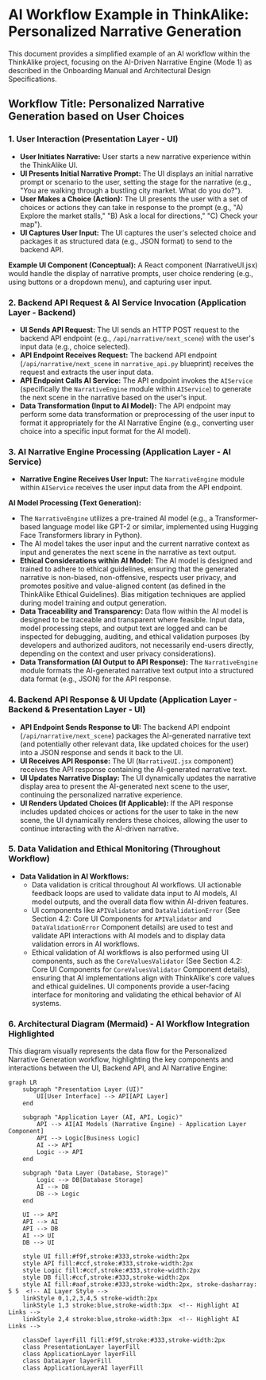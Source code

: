 # AI Workflow Example in ThinkAlike: Personalized Narrative Generation

This document provides a simplified example of an AI workflow within the ThinkAlike project, focusing on the AI-Driven Narrative Engine (Mode 1) as described in the Onboarding Manual and Architectural Design Specifications.

## Workflow Title: Personalized Narrative Generation based on User Choices

### 1. User Interaction (Presentation Layer - UI)

- **User Initiates Narrative:** User starts a new narrative experience within the ThinkAlike UI.
- **UI Presents Initial Narrative Prompt:** The UI displays an initial narrative prompt or scenario to the user, setting the stage for the narrative (e.g., "You are walking through a bustling city market. What do you do?").
- **User Makes a Choice (Action):** The UI presents the user with a set of choices or actions they can take in response to the prompt (e.g., "A) Explore the market stalls," "B) Ask a local for directions," "C) Check your map").
- **UI Captures User Input:** The UI captures the user's selected choice and packages it as structured data (e.g., JSON format) to send to the backend API.

**Example UI Component (Conceptual):** A React component (NarrativeUI.jsx) would handle the display of narrative prompts, user choice rendering (e.g., using buttons or a dropdown menu), and capturing user input.

### 2. Backend API Request & AI Service Invocation (Application Layer - Backend)

- **UI Sends API Request:** The UI sends an HTTP POST request to the backend API endpoint (e.g., `/api/narrative/next_scene`) with the user's input data (e.g., choice selected).
- **API Endpoint Receives Request:** The backend API endpoint (`/api/narrative/next_scene` in `narrative_api.py` blueprint) receives the request and extracts the user input data.
- **API Endpoint Calls AI Service:** The API endpoint invokes the `AIService` (specifically the `NarrativeEngine` module within `AIService`) to generate the next scene in the narrative based on the user's input.
- **Data Transformation (Input to AI Model):** The API endpoint may perform some data transformation or preprocessing of the user input to format it appropriately for the AI Narrative Engine (e.g., converting user choice into a specific input format for the AI model).

### 3. AI Narrative Engine Processing (Application Layer - AI Service)

- **Narrative Engine Receives User Input:** The `NarrativeEngine` module within `AIService` receives the user input data from the API endpoint.

**AI Model Processing (Text Generation):**

- The `NarrativeEngine` utilizes a pre-trained AI model (e.g., a Transformer-based language model like GPT-2 or similar, implemented using Hugging Face Transformers library in Python).
- The AI model takes the user input and the current narrative context as input and generates the next scene in the narrative as text output.
- **Ethical Considerations within AI Model:** The AI model is designed and trained to adhere to ethical guidelines, ensuring that the generated narrative is non-biased, non-offensive, respects user privacy, and promotes positive and value-aligned content (as defined in the ThinkAlike Ethical Guidelines). Bias mitigation techniques are applied during model training and output generation.
- **Data Traceability and Transparency:** Data flow within the AI model is designed to be traceable and transparent where feasible. Input data, model processing steps, and output text are logged and can be inspected for debugging, auditing, and ethical validation purposes (by developers and authorized auditors, not necessarily end-users directly, depending on the context and user privacy considerations).
- **Data Transformation (AI Output to API Response):** The `NarrativeEngine` module formats the AI-generated narrative text output into a structured data format (e.g., JSON) for the API response.

### 4. Backend API Response & UI Update (Application Layer - Backend & Presentation Layer - UI)

- **API Endpoint Sends Response to UI:** The backend API endpoint (`/api/narrative/next_scene`) packages the AI-generated narrative text (and potentially other relevant data, like updated choices for the user) into a JSON response and sends it back to the UI.
- **UI Receives API Response:** The UI (`NarrativeUI.jsx` component) receives the API response containing the AI-generated narrative text.
- **UI Updates Narrative Display:** The UI dynamically updates the narrative display area to present the AI-generated next scene to the user, continuing the personalized narrative experience.
- **UI Renders Updated Choices (If Applicable):** If the API response includes updated choices or actions for the user to take in the new scene, the UI dynamically renders these choices, allowing the user to continue interacting with the AI-driven narrative.

### 5. Data Validation and Ethical Monitoring (Throughout Workflow)

- **Data Validation in AI Workflows:**
  - Data validation is critical throughout AI workflows. UI actionable feedback loops are used to validate data input to AI models, AI model outputs, and the overall data flow within AI-driven features.
  - UI components like `APIValidator` and `DataValidationError` (See Section 4.2: Core UI Components for `APIValidator` and `DataValidationError` Component details) are used to test and validate API interactions with AI models and to display data validation errors in AI workflows.
  - Ethical validation of AI workflows is also performed using UI components, such as the `CoreValuesValidator` (See Section 4.2: Core UI Components for `CoreValuesValidator` Component details), ensuring that AI implementations align with ThinkAlike's core values and ethical guidelines. UI components provide a user-facing interface for monitoring and validating the ethical behavior of AI systems.

### 6. Architectural Diagram (Mermaid) - AI Workflow Integration Highlighted

This diagram visually represents the data flow for the Personalized Narrative Generation workflow, highlighting the key components and interactions between the UI, Backend API, and AI Narrative Engine:

````mermaid
graph LR
    subgraph "Presentation Layer (UI)"
        UI[User Interface] --> API[API Layer]
    end

    subgraph "Application Layer (AI, API, Logic)"
        API --> AI[AI Models (Narrative Engine) - Application Layer Component]
        API --> Logic[Business Logic]
        AI --> API
        Logic --> API
    end

    subgraph "Data Layer (Database, Storage)"
        Logic --> DB[Database Storage]
        AI --> DB
        DB --> Logic
    end

    UI --> API
    API --> AI
    API --> DB
    AI --> UI
    DB --> UI

    style UI fill:#f9f,stroke:#333,stroke-width:2px
    style API fill:#ccf,stroke:#333,stroke-width:2px
    style Logic fill:#ccf,stroke:#333,stroke-width:2px
    style DB fill:#ccf,stroke:#333,stroke-width:2px
    style AI fill:#aaf,stroke:#333,stroke-width:2px, stroke-dasharray: 5 5  <!-- AI Layer Style -->
    linkStyle 0,1,2,3,4,5 stroke-width:2px
    linkStyle 1,3 stroke:blue,stroke-width:3px  <!-- Highlight AI Links -->
    linkStyle 2,4 stroke:blue,stroke-width:3px  <!-- Highlight AI Links -->

    classDef layerFill fill:#f9f,stroke:#333,stroke-width:2px
    class PresentationLayer layerFill
    class ApplicationLayer layerFill
    class DataLayer layerFill
    class ApplicationLayerAI layerFill
